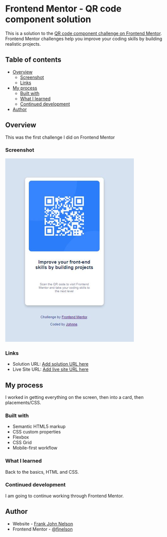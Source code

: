 # Frontend Mentor - QR code component solution

This is a solution to the [QR code component challenge on Frontend Mentor](https://www.frontendmentor.io/challenges/qr-code-component-iux_sIO_H). Frontend Mentor challenges help you improve your coding skills by building realistic projects. 

## Table of contents

- [Overview](#overview)
  - [Screenshot](#screenshot)
  - [Links](#links)
- [My process](#my-process)
  - [Built with](#built-with)
  - [What I learned](#what-i-learned)
  - [Continued development](#continued-development)
- [Author](#author)


## Overview
This was the first challenge I did on Frontend Mentor
### Screenshot

![](./images/screenshot.jpg)

### Links

- Solution URL: [Add solution URL here](https://github.com/fjnelson/frontend-mentor-QRcode)
- Live Site URL: [Add live site URL here](https://fjnelson.github.io/frontend-mentor-QRcode/)

## My process
I worked in getting everything on the screen, then into a card, then placements/CSS.
### Built with

- Semantic HTML5 markup
- CSS custom properties
- Flexbox
- CSS Grid
- Mobile-first workflow

### What I learned
Back to the basics, HTML and CSS.


### Continued development
I am going to continue working through Frontend Mentor.

## Author

- Website - [Frank John Nelson](https://frankjohnnelson.com/)
- Frontend Mentor - [@fjnelson](https://www.frontendmentor.io/profile/fjnelson)


